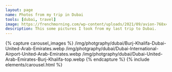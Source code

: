```yaml
---
layout: page 
name: Photos from my trip in Dubai
tools: [dubai, travel]
image: https://frenchmorning.com/wp-content/uploads/2021/09/avion-768x414.jpg
description: This some pictures I took from my last trip to Dubai.
---
```


{% capture carousel_images %}
/img/photgraphy/dubai/Burj-Khalifa-Dubai-United-Arab-Emirates.webp
/img/photgraphy/dubai/Dubai-International-Airport-United-Arab-Emirates.webp
/img/photgraphy/dubai/Dubai-United-Arab-Emirates-Burj-Khalifa-top.webp
{% endcapture %}
{% include elements/carousel.html %}